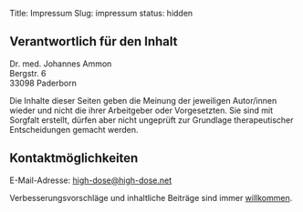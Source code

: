 Title: Impressum
Slug: impressum
status: hidden

## Verantwortlich für den Inhalt

Dr. med. Johannes Ammon<br>Bergstr. 6<br>33098 Paderborn

Die Inhalte dieser Seiten geben die Meinung der jeweiligen Autor/innen wieder
und nicht die ihrer Arbeitgeber oder Vorgesetzten.
Sie sind mit Sorgfalt erstellt, dürfen aber nicht ungeprüft
zur Grundlage therapeutischer Entscheidungen gemacht werden.

## Kontaktmöglichkeiten

E-Mail-Adresse: [high-dose@high-dose.net](mailto:high-dose@high-dose.net)

Verbesserungsvorschläge und inhaltliche Beiträge sind immer [willkommen](contribute).
